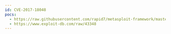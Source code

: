 ```yaml
---
id: CVE-2017-18048
pocs:
  - https://raw.githubusercontent.com/rapid7/metasploit-framework/master/modules/exploits/multi/http/monstra_fileupload_exec.rb
  - https://www.exploit-db.com/raw/43348
---
```

